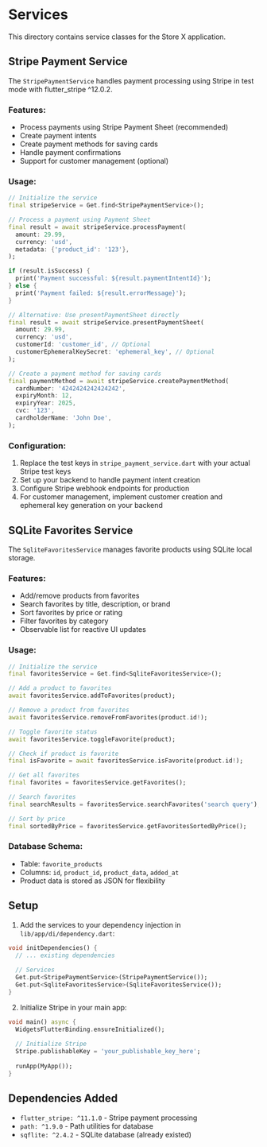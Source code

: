 # Services

This directory contains service classes for the Store X application.

## Stripe Payment Service

The `StripePaymentService` handles payment processing using Stripe in test mode with flutter_stripe ^12.0.2.

### Features:
- Process payments using Stripe Payment Sheet (recommended)
- Create payment intents
- Create payment methods for saving cards
- Handle payment confirmations
- Support for customer management (optional)

### Usage:
```dart
// Initialize the service
final stripeService = Get.find<StripePaymentService>();

// Process a payment using Payment Sheet
final result = await stripeService.processPayment(
  amount: 29.99,
  currency: 'usd',
  metadata: {'product_id': '123'},
);

if (result.isSuccess) {
  print('Payment successful: ${result.paymentIntentId}');
} else {
  print('Payment failed: ${result.errorMessage}');
}

// Alternative: Use presentPaymentSheet directly
final result = await stripeService.presentPaymentSheet(
  amount: 29.99,
  currency: 'usd',
  customerId: 'customer_id', // Optional
  customerEphemeralKeySecret: 'ephemeral_key', // Optional
);

// Create a payment method for saving cards
final paymentMethod = await stripeService.createPaymentMethod(
  cardNumber: '4242424242424242',
  expiryMonth: 12,
  expiryYear: 2025,
  cvc: '123',
  cardholderName: 'John Doe',
);
```

### Configuration:
1. Replace the test keys in `stripe_payment_service.dart` with your actual Stripe test keys
2. Set up your backend to handle payment intent creation
3. Configure Stripe webhook endpoints for production
4. For customer management, implement customer creation and ephemeral key generation on your backend

## SQLite Favorites Service

The `SqliteFavoritesService` manages favorite products using SQLite local storage.

### Features:
- Add/remove products from favorites
- Search favorites by title, description, or brand
- Sort favorites by price or rating
- Filter favorites by category
- Observable list for reactive UI updates

### Usage:
```dart
// Initialize the service
final favoritesService = Get.find<SqliteFavoritesService>();

// Add a product to favorites
await favoritesService.addToFavorites(product);

// Remove a product from favorites
await favoritesService.removeFromFavorites(product.id!);

// Toggle favorite status
await favoritesService.toggleFavorite(product);

// Check if product is favorite
final isFavorite = await favoritesService.isFavorite(product.id!);

// Get all favorites
final favorites = favoritesService.getFavorites();

// Search favorites
final searchResults = favoritesService.searchFavorites('search query');

// Sort by price
final sortedByPrice = favoritesService.getFavoritesSortedByPrice();
```

### Database Schema:
- Table: `favorite_products`
- Columns: `id`, `product_id`, `product_data`, `added_at`
- Product data is stored as JSON for flexibility

## Setup

1. Add the services to your dependency injection in `lib/app/di/dependency.dart`:

```dart
void initDependencies() {
  // ... existing dependencies
  
  // Services
  Get.put<StripePaymentService>(StripePaymentService());
  Get.put<SqliteFavoritesService>(SqliteFavoritesService());
}
```

2. Initialize Stripe in your main app:

```dart
void main() async {
  WidgetsFlutterBinding.ensureInitialized();
  
  // Initialize Stripe
  Stripe.publishableKey = 'your_publishable_key_here';
  
  runApp(MyApp());
}
```

## Dependencies Added

- `flutter_stripe: ^11.1.0` - Stripe payment processing
- `path: ^1.9.0` - Path utilities for database
- `sqflite: ^2.4.2` - SQLite database (already existed)
